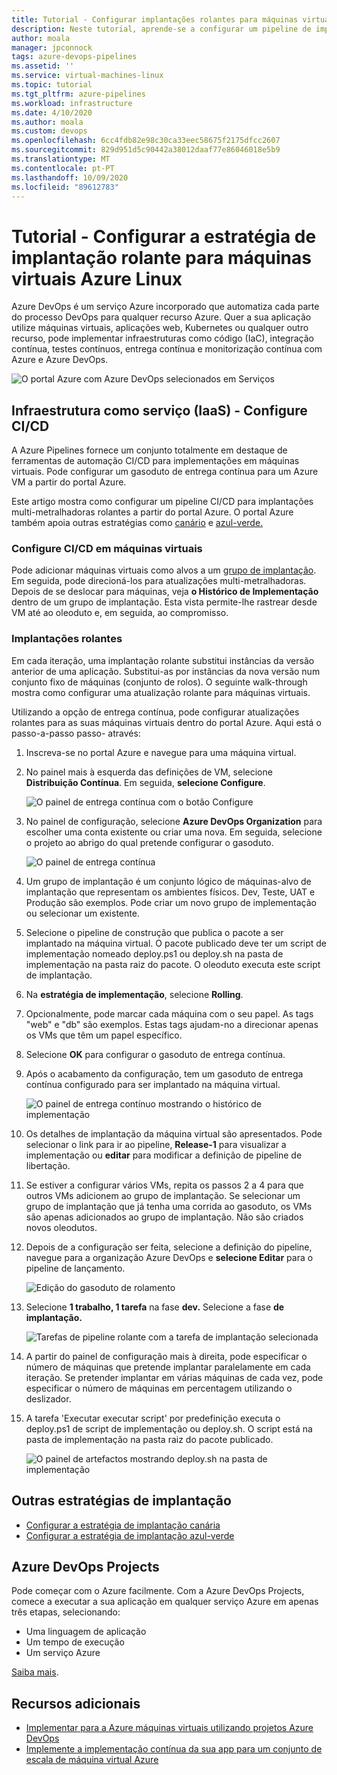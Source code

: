 ```yaml
---
title: Tutorial - Configurar implantações rolantes para máquinas virtuais Azure Linux
description: Neste tutorial, aprende-se a configurar um pipeline de implementação contínua (CD). Este oleoduto atualiza gradualmente um grupo de máquinas virtuais Azure Linux utilizando a estratégia de implementação de rolos.
author: moala
manager: jpconnock
tags: azure-devops-pipelines
ms.assetid: ''
ms.service: virtual-machines-linux
ms.topic: tutorial
ms.tgt_pltfrm: azure-pipelines
ms.workload: infrastructure
ms.date: 4/10/2020
ms.author: moala
ms.custom: devops
ms.openlocfilehash: 6cc4fdb82e98c30ca33eec58675f2175dfcc2607
ms.sourcegitcommit: 829d951d5c90442a38012daaf77e86046018e5b9
ms.translationtype: MT
ms.contentlocale: pt-PT
ms.lasthandoff: 10/09/2020
ms.locfileid: "89612783"
---
```

# <a name="tutorial---configure-the-rolling-deployment-strategy-for-azure-linux-virtual-machines"></a>Tutorial - Configurar a estratégia de implantação rolante para máquinas virtuais Azure Linux

Azure DevOps é um serviço Azure incorporado que automatiza cada parte do processo DevOps para qualquer recurso Azure. Quer a sua aplicação utilize máquinas virtuais, aplicações web, Kubernetes ou qualquer outro recurso, pode implementar infraestruturas como código (IaC), integração contínua, testes contínuos, entrega contínua e monitorização contínua com Azure e Azure DevOps.

![O portal Azure com Azure DevOps selecionados em Serviços](media/tutorial-devops-azure-pipelines-classic/azdevops-view.png)

## <a name="infrastructure-as-a-service-iaas---configure-cicd"></a>Infraestrutura como serviço (IaaS) - Configure CI/CD

A Azure Pipelines fornece um conjunto totalmente em destaque de ferramentas de automação CI/CD para implementações em máquinas virtuais. Pode configurar um gasoduto de entrega contínua para um Azure VM a partir do portal Azure.

Este artigo mostra como configurar um pipeline CI/CD para implantações multi-metralhadoras rolantes a partir do portal Azure. O portal Azure também apoia outras estratégias como [canário](https://aka.ms/AA7jdrz) e [azul-verde.](https://aka.ms/AA83fwu)

### <a name="configure-cicd-on-virtual-machines"></a>Configure CI/CD em máquinas virtuais

Pode adicionar máquinas virtuais como alvos a um [grupo de implantação](/azure/devops/pipelines/release/deployment-groups). Em seguida, pode direcioná-los para atualizações multi-metralhadoras. Depois de se deslocar para máquinas, veja **o Histórico de Implementação** dentro de um grupo de implantação. Esta vista permite-lhe rastrear desde VM até ao oleoduto e, em seguida, ao compromisso.

### <a name="rolling-deployments"></a>Implantações rolantes

Em cada iteração, uma implantação rolante substitui instâncias da versão anterior de uma aplicação. Substitui-as por instâncias da nova versão num conjunto fixo de máquinas (conjunto de rolos). O seguinte walk-through mostra como configurar uma atualização rolante para máquinas virtuais.

Utilizando a opção de entrega contínua, pode configurar atualizações rolantes para as suas máquinas virtuais dentro do portal Azure. Aqui está o passo-a-passo passo- através:

1. Inscreva-se no portal Azure e navegue para uma máquina virtual.
1. No painel mais à esquerda das definições de VM, selecione **Distribuição Contínua**. Em seguida, **selecione Configure**.

   ![O painel de entrega contínua com o botão Configure](media/tutorial-devops-azure-pipelines-classic/azure-devops-configure.png)

1. No painel de configuração, selecione **Azure DevOps Organization** para escolher uma conta existente ou criar uma nova. Em seguida, selecione o projeto ao abrigo do qual pretende configurar o gasoduto.  

   ![O painel de entrega contínua](media/tutorial-devops-azure-pipelines-classic/azure-devops-rolling.png)

1. Um grupo de implantação é um conjunto lógico de máquinas-alvo de implantação que representam os ambientes físicos. Dev, Teste, UAT e Produção são exemplos. Pode criar um novo grupo de implementação ou selecionar um existente.
1. Selecione o pipeline de construção que publica o pacote a ser implantado na máquina virtual. O pacote publicado deve ter um script de implementação nomeado deploy.ps1 ou deploy.sh na pasta de implementação na pasta raiz do pacote. O oleoduto executa este script de implantação.
1. Na **estratégia de implementação**, selecione **Rolling**.
1. Opcionalmente, pode marcar cada máquina com o seu papel. As tags "web" e "db" são exemplos. Estas tags ajudam-no a direcionar apenas os VMs que têm um papel específico.
1. Selecione **OK** para configurar o gasoduto de entrega contínua.
1. Após o acabamento da configuração, tem um gasoduto de entrega contínua configurado para ser implantado na máquina virtual.  

   ![O painel de entrega contínuo mostrando o histórico de implementação](media/tutorial-devops-azure-pipelines-classic/azure-devops-deployment-history.png)

1. Os detalhes de implantação da máquina virtual são apresentados. Pode selecionar o link para ir ao pipeline, **Release-1** para visualizar a implementação ou **editar** para modificar a definição de pipeline de libertação.

1. Se estiver a configurar vários VMs, repita os passos 2 a 4 para que outros VMs adicionem ao grupo de implantação. Se selecionar um grupo de implantação que já tenha uma corrida ao gasoduto, os VMs são apenas adicionados ao grupo de implantação. Não são criados novos oleodutos.
1. Depois de a configuração ser feita, selecione a definição do pipeline, navegue para a organização Azure DevOps e **selecione Editar** para o pipeline de lançamento.

   ![Edição do gasoduto de rolamento](media/tutorial-devops-azure-pipelines-classic/azure-devops-rolling-pipeline.png)

1. Selecione **1 trabalho, 1 tarefa** na fase **dev.** Selecione a fase **de implantação.**

   ![Tarefas de pipeline rolante com a tarefa de implantação selecionada](media/tutorial-devops-azure-pipelines-classic/azure-devops-rolling-pipeline-tasks.png)

1. A partir do painel de configuração mais à direita, pode especificar o número de máquinas que pretende implantar paralelamente em cada iteração. Se pretender implantar em várias máquinas de cada vez, pode especificar o número de máquinas em percentagem utilizando o deslizador.  

1. A tarefa 'Executar executar script' por predefinição executa o deploy.ps1 de script de implementação ou deploy.sh. O script está na pasta de implementação na pasta raiz do pacote publicado.

   ![O painel de artefactos mostrando deploy.sh na pasta de implementação](media/tutorial-deployment-strategy/package.png)

## <a name="other-deployment-strategies"></a>Outras estratégias de implantação

- [Configurar a estratégia de implantação canária](https://aka.ms/AA7jdrz)
- [Configurar a estratégia de implantação azul-verde](https://aka.ms/AA83fwu)

## <a name="azure-devops-projects"></a>Azure DevOps Projects

Pode começar com o Azure facilmente. Com a Azure DevOps Projects, comece a executar a sua aplicação em qualquer serviço Azure em apenas três etapas, selecionando:

- Uma linguagem de aplicação
- Um tempo de execução
- Um serviço Azure
 
[Saiba mais](https://azure.microsoft.com/features/devops-projects/).
 
## <a name="additional-resources"></a>Recursos adicionais

- [Implementar para a Azure máquinas virtuais utilizando projetos Azure DevOps](../../devops-project/azure-devops-project-vms.md)
- [Implemente a implementação contínua da sua app para um conjunto de escala de máquina virtual Azure](/azure/devops/pipelines/apps/cd/azure/deploy-azure-scaleset)
